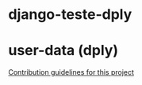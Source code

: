 # django-teste-dply



# user-data (dply)

[Contribution guidelines for this project](userdata_dply)
